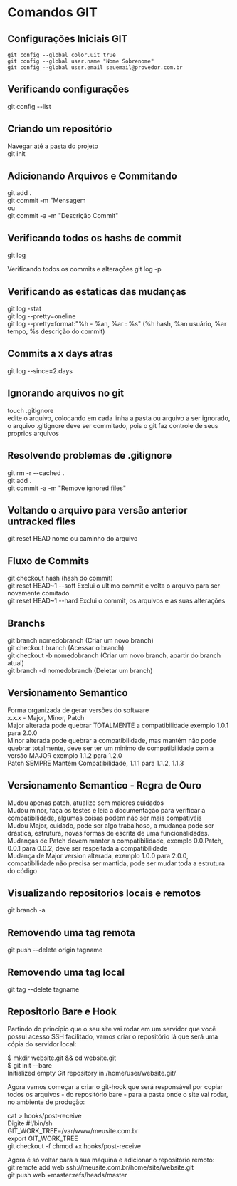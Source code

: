 # Comandos GIT

## Configurações Iniciais GIT
`git config --global color.uit true`  
`git config --global user.name "Nome Sobrenome"`      
`git config --global user.email seuemail@provedor.com.br`    

## Verificando configurações
git config --list  

## Criando um repositório
Navegar até a pasta do projeto  
git init  

## Adicionando Arquivos e Commitando 
git add .    
git commit -m "Mensagem  
ou   
git commit -a -m "Descrição Commit"  

## Verificando todos os hashs de commit 
git log

Verificando todos os commits e alterações
git log -p 

## Verificando as estaticas das mudanças
git log -stat  
git log --pretty=oneline  
git log --pretty=format:"%h - %an, %ar : %s" (%h hash, %an usuário, %ar tempo, %s descrição do commit)  

## Commits a x days atras
git log --since=2.days

## Ignorando arquivos no git
touch .gitignore  
edite o arquivo, colocando em cada linha a pasta ou arquivo a ser ignorado, o arquivo .gitignore deve ser commitado, pois 
o git faz controle de seus proprios arquivos  

## Resolvendo problemas de .gitignore
git rm -r --cached .   
git add .  
git commit -a -m "Remove ignored files"  

## Voltando o arquivo para versão anterior untracked files
git reset HEAD nome ou caminho do arquivo

## Fluxo de Commits
git checkout hash (hash do commit)  
git reset HEAD~1 --soft Exclui o ultimo commit e volta o arquivo para ser novamente comitado    
git reset HEAD~1 --hard Exclui o commit, os arquivos e as suas alterações    

## Branchs
git branch nomedobranch (Criar um novo branch)  
git checkout branch (Acessar o branch)  
git checkout -b nomedobranch  (Criar um novo branch, apartir do branch atual)  
git branch -d nomedobranch (Deletar um branch)

## Versionamento Semantico
Forma organizada de gerar versões do software  
x.x.x - Major, Minor, Patch  
Major alterada pode quebrar TOTALMENTE a compatibilidade exemplo 1.0.1 para 2.0.0  
Minor alterada pode quebrar a compatibilidade, mas mantém não pode quebrar totalmente, deve ser ter um minimo de compatibilidade com 
a versão MAJOR exemplo 1.1.2 para 1.2.0  
Patch SEMPRE Mantém Compatibilidade, 1.1.1 para 1.1.2, 1.1.3  

## Versionamento Semantico - Regra de Ouro  
Mudou apenas patch, atualize sem maiores cuidados  
Mudou minor, faça os testes e leia a documentação para verificar a compatibilidade, algumas coisas podem não ser mais compativéis   
Mudou Major, cuidado, pode ser algo trabalhoso, a mudança pode ser drástica, estrutura, novas formas de escrita de uma funcionalidades. 
Mudanças de Patch devem manter a compatibilidade, exemplo 0.0.Patch, 0.0.1 para 0.0.2, deve ser respeitada a compatibilidade  
Mudança de Major version alterada, exemplo 1.0.0 para 2.0.0, compatibilidade não precisa ser mantida, pode ser mudar toda a estrutura do código        

## Visualizando repositorios locais e remotos
git branch -a

## Removendo uma tag remota
git push --delete origin tagname  

## Removendo uma tag local
git tag --delete tagname  

## Repositorio Bare e Hook

Partindo do princípio que o seu site vai rodar em um servidor que você possui acesso SSH facilitado, 
vamos criar o repositório lá que será uma cópia do servidor local:  

$ mkdir website.git && cd website.git  
$ git init --bare  
Initialized empty Git repository in /home/user/website.git/  

Agora vamos começar a criar o git-hook que será responsável por copiar todos os arquivos - do repositório bare - 
para a pasta onde o site vai rodar, no ambiente de produção:  

cat > hooks/post-receive  
Digite #!/bin/sh  
GIT_WORK_TREE=/var/www/meusite.com.br  
export GIT_WORK_TREE  
git checkout -f
chmod +x hooks/post-receive  

Agora é só voltar para a sua máquina e adicionar o repositório remoto:  
git remote add web ssh://meusite.com.br/home/site/website.git  
git push web +master:refs/heads/master  
